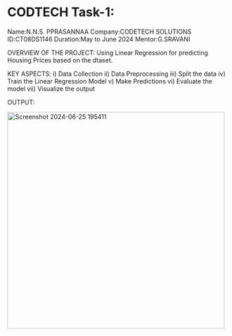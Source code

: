 # CODTECH Task-1:
Name:N.N.S. PPRASANNAA
Company:CODETECH SOLUTIONS
ID:CT08DS1146
Duration:May to June 2024
Mentor:G.SRAVANI

OVERVIEW OF THE PROJECT:
Using Linear Regression for predicting Housing Prices based on the dtaset.

KEY ASPECTS:
i)  Data Collection
ii) Data Preprocessing
iii) Split the data
iv) Train the Linear Regression Model
v) Make Predictions
vi) Evaluate the model
vii) Visualize the output

OUTPUT:



<img width="494" alt="Screenshot 2024-06-25 195411" src="https://github.com/nns0212/CODTECH/assets/168446842/5bca5d45-590c-4c32-b23f-0c706ffbdfeb">

